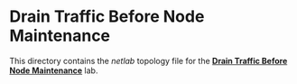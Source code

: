# Drain Traffic Before Node Maintenance

This directory contains the *netlab* topology file for the
**[Drain Traffic Before Node Maintenance](../../docs/feature/5-drain.md)** lab.
